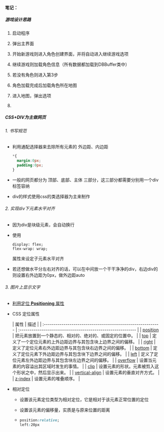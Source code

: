 #### 笔记：

##### 游戏设计思路

1. 启动程序

2. 弹出主界面
3. 开始新游戏则进入角色创建界面，并将自动进入继续游戏选项
4. 继续游戏则加载角色信息（所有数据都加载到DBBuffer类中）
5. 若没有角色则进入第3步
6. 角色加载完成后加载角色所在地图
7. 进入地图，弹出选项
8. 

##### CSS+DIV为主做网页

###### 1. 书写规范

- 利用通配选择器来去除所有元素的 外边距、内边距

  ```css
  *{
  	margin:0px;
  	padding:0px;
  }
  ```

- 一般的网页都分为 顶部、底部、主体 三部分，这三部分都需要分别用一个div标签容纳

- div的样式使用css的类选择器为主来制作

###### 2. 实现div下元素水平对齐

- 因为div是块级元素，会自动换行

- 使用

  ```
  display: flex;
  flex-wrap: wrap;
  ```

  属性来设定子元素水平对齐

- 若还想做水平分左右对齐的话，可以在中间放一个干干净净的div，右边div的则设置右外边距为0px，做外边距auto

###### 3. 图片上显示文字

- [利用定位 **Positioning** 属性](https://www.w3school.com.cn/css/css_positioning.asp)

- CSS 定位属性

  | 属性                                                         | 描述                                                         |
| :----------------------------------------------------------- | :----------------------------------------------------------- |
  | [position](https://www.w3school.com.cn/cssref/pr_class_position.asp) | 把元素放置到一个静态的、相对的、绝对的、或固定的位置中。     |
  | [top](https://www.w3school.com.cn/cssref/pr_pos_top.asp)     | 定义了一个定位元素的上外边距边界与其包含块上边界之间的偏移。 |
  | [right](https://www.w3school.com.cn/cssref/pr_pos_right.asp) | 定义了定位元素右外边距边界与其包含块右边界之间的偏移。       |
  | [bottom](https://www.w3school.com.cn/cssref/pr_pos_bottom.asp) | 定义了定位元素下外边距边界与其包含块下边界之间的偏移。       |
  | [left](https://www.w3school.com.cn/cssref/pr_pos_left.asp)   | 定义了定位元素左外边距边界与其包含块左边界之间的偏移。       |
  | [overflow](https://www.w3school.com.cn/cssref/pr_pos_overflow.asp) | 设置当元素的内容溢出其区域时发生的事情。                     |
  | [clip](https://www.w3school.com.cn/cssref/pr_pos_clip.asp)   | 设置元素的形状。元素被剪入这个形状之中，然后显示出来。       |
  | [vertical-align](https://www.w3school.com.cn/cssref/pr_pos_vertical-align.asp) | 设置元素的垂直对齐方式。                                     |
  | [z-index](https://www.w3school.com.cn/cssref/pr_pos_z-index.asp) | 设置元素的堆叠顺序。                                         |

- 相对定位

  - 设置该元素定位类型为相对定位，它是相对于该元素正常位置的定位

  - 设置该元素的偏移量，实质是与原来位置的距离

  - ```css
    position:relative;
    left:20px
    ```

    